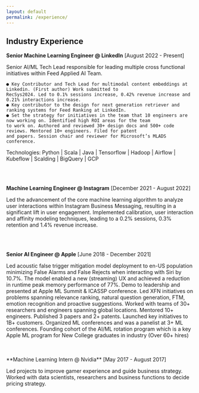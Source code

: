 ```yaml
---
layout: default
permalink: /experience/
---
```


## Industry Experience

<!-- <details> -->

<!-- <summary><b>Senior Machine Learning Engineer @ LinkedIn</b> [August 2022 - Present]</summary> -->
**Senior Machine Learning Engineer @ LinkedIn** [August 2022 - Present]

  Senior AI/ML Tech Lead responsible for leading multiple cross functional initiatives within Feed Applied AI Team.

    ● Key Contributor and Tech Lead for multimodal content embeddings at Linkedin. (First author) Work submitted to
    RecSys2024. Led to 0.1% sessions increase, 0.42% revenue increase and 0.21% interactions increase.
    ● Key contributor to the design for next generation retriever and ranking systems for Feed Ranking at LinkedIn.
    ● Set the strategy for initiatives in the team that 10 engineers are now working on. Identified high ROI areas for the team
    to work on. Authored and reviewed 30+ design docs and 500+ code reviews. Mentored 10+ engineers. Filed for patent
    and papers. Session chair and reviewer for Microsoft’s MLADS conference.
  
  Technologies: Python \| Scala \| Java \| Tensorflow \| Hadoop \| Airflow \| Kubeflow \| Scalding \| BigQuery \| GCP
  
<!-- </details> -->
<br>
<br>
<!-- <details> -->

**Machine Learning Engineer @ Instagram** [December 2021 - August 2022]

Led the advancement of the core machine learning algorithm to analyze user interactions within Instagram Business Messaging, resulting in a significant lift in user engagement. Implemented calibration, user interaction and affinity modeling techniques, leading to a 0.2% sessions, 0.3% retention and 1.4% revenue increase.


<!-- </details> -->
<br>
<br>
<!-- <details> -->

**Senior AI Engineer @ Apple** [June 2018 - December 2021]

Led acoustic false trigger mitigation model deployment to en-US population minimizing False Alarms and False Rejects when interacting with Siri by 10.7%. The model enabled a new (streaming) UX and achieved a reduction in runtime peak memory performance of 77%. Demo to leadership and presented at Apple ML Summit & ICASSP conference.
Led XFN initiatives on problems spanning relevance ranking, natural question generation, FTM, emotion recognition and proactive suggestions. Worked with teams of 30+ researchers and engineers spanning global locations. Mentored 10+ engineers. Published 3 papers and 2+ patents.
Launched key initiatives to 1B+ customers. Organized ML conferences and was a panelist at 3+ ML conferences. Founding cohort of the AI/ML rotation program which is a key Apple ML program for New College graduates in industry (Over 60+ hires)

<!-- </details> -->
<br>
<br>
<!-- <details> -->
**Machine Learning Intern @ Nvidia** [May 2017 - August 2017]

Led projects to improve gamer experience and guide business strategy. Worked with data scientists, researchers and
business functions to decide pricing strategy.

<br>
<br>


